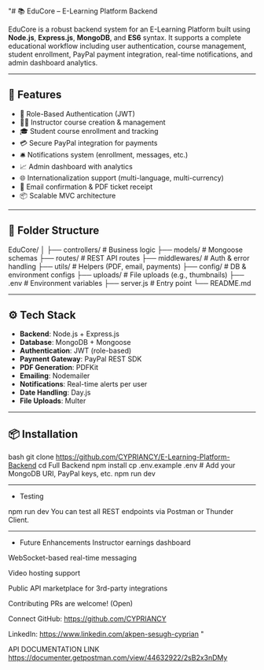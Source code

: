 "# 📚 EduCore – E-Learning Platform Backend

EduCore is a robust backend system for an E-Learning Platform built using **Node.js**, **Express.js**, **MongoDB**, and **ES6** syntax. It supports a complete educational workflow including user authentication, course management, student enrollment, PayPal payment integration, real-time notifications, and admin dashboard analytics.

---

## 🚀 Features

- 🔐 Role-Based Authentication (JWT)
- 👨‍🏫 Instructor course creation & management
- 🎓 Student course enrollment and tracking
- 💳 Secure PayPal integration for payments
- 🛎️ Notifications system (enrollment, messages, etc.)
- 📈 Admin dashboard with analytics
- 🌐 Internationalization support (multi-language, multi-currency)
- 📩 Email confirmation & PDF ticket receipt
- 📦 Scalable MVC architecture

---

## 📁 Folder Structure
EduCore/
│
├── controllers/ # Business logic
├── models/ # Mongoose schemas
├── routes/ # REST API routes
├── middlewares/ # Auth & error handling
├── utils/ # Helpers (PDF, email, payments)
├── config/ # DB & environment configs
├── uploads/ # File uploads (e.g., thumbnails)
├── .env # Environment variables
├── server.js # Entry point
└── README.md

---

## ⚙️ Tech Stack

- **Backend**: Node.js + Express.js
- **Database**: MongoDB + Mongoose
- **Authentication**: JWT (role-based)
- **Payment Gateway**: PayPal REST SDK
- **PDF Generation**: PDFKit
- **Emailing**: Nodemailer
- **Notifications**: Real-time alerts per user
- **Date Handling**: Day.js
- **File Uploads**: Multer
  
---

## 📦 Installation

bash
git clone https://github.com/CYPRIANCY/E-Learning-Platform-Backend
cd Full Backend
npm install
cp .env.example .env  # Add your MongoDB URI, PayPal keys, etc.
npm run dev

---

- Testing
  
npm run dev 
You can test all REST endpoints via Postman or Thunder Client.

---

- Future Enhancements
Instructor earnings dashboard

WebSocket-based real-time messaging

Video hosting support

Public API marketplace for 3rd-party integrations

Contributing
PRs are welcome! (Open)

Connect
GitHub: https://github.com/CYPRIANCY

LinkedIn: https://www.linkedin.com/akpen-sesugh-cyprian
"

API DOCUMENTATION LINK 
https://documenter.getpostman.com/view/44632922/2sB2x3nDMy
